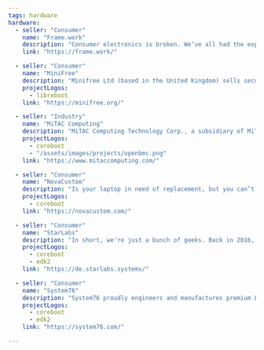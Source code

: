 ```yaml
---
tags: hardware
hardware:
  - seller: "Consumer"
    name: "Frame.work"
    description: "Consumer electronics is broken. We’ve all had the experience of a busted screen, button, or connector that can’t be fixed, battery life degrading without a path for replacement, or being unable to add more storage when full. Individually, this is irritating and requires us to make unnecessary and expensive purchases of new products to get around what should be easy problems to solve. Globally though, it’s much worse. We create over fifty million tons of e-waste each year. That’s 6 kg or 13 lb per person on earth per year, made up of our former devices. We need to improve recyclability, but the biggest impact we can make is generating less waste to begin with by making our products last longer."
    link: "https://frame.work/"

  - seller: "Consumer"
    name: "MiniFree"
    description: "Minifree Ltd (based in the United Kingdom) sells secure, high quality computer systems with Free, Libre, Open Source Software (FOSS) pre-installed. Libreboot BIOS/UEFI replacement (based on coreboot) and encrypted Debian GNU+Linux OS pre-installed (KDE Plasma desktop environment), with full driver support, or other Linux distro / FreeBSD / NetBSD at your request. These machines are intended for security-conscious people who also believe in the ideals of the free software movement, and want something easy to use. Perfect for privacy software like Tor Browser or Tails; you can also run Qubes OS on these machines."
    projectLogos:
      - libreboot
    link: "https://minifree.org/"

  - seller: "Industry"
    name: "MiTAC Computing"
    description: "MiTAC Computing Technology Corp., a subsidiary of MiTAC Holdings, delivers comprehensive, energy-efficient server solutions backed by industry expertise dating back to the 1990s. Specializing in AI, high-performance computing (HPC), and cloud servers, MiTAC Computing applies rigorous methods to ensure uncompromising quality—not just at the barebone level, but more importantly, at the system and rack levels, where true performance and integration matter most. This commitment to quality at every level sets MiTAC Computing apart from others in the industry."
    projectLogos:
      - coreboot
      - "/assets/images/projects/openbmc.png"
    link: "https://www.mitaccomputing.com/"

  - seller: "Consumer"
    name: "NovaCustom"
    description: "Is your laptop in need of replacement, but you can’t find the right laptop? Do the standard laptops not meet your needs or do you prefer to configure your laptop yourself? In each of these cases, building your own laptop is the solution. By configuring your own laptop, you can decide how big the screen will be, what software will be installed and how much memory it will have."
    projectLogos:
      - coreboot
    link: "https://novacustom.com/"

  - seller: "Consumer"
    name: "StarLabs"
    description: "In short, we're just a bunch of geeks. Back in 2016, Star Labs was formed in a pub. We all depended on using Linux, all with different laptops and all with different complaints about them. It always perplexed us that a laptop had never been made specifically for Linux. Whilst many had been 'converted' to run Linux - they seldom offered the experience that macOS and Windows users had. So, after a few pints, we decided to make one."
    projectLogos:
      - coreboot
      - edk2
    link: "https://de.starlabs.systems/"

  - seller: "Consumer"
    name: "System76"
    description: "System76 proudly engineers and manufactures premium Linux computers and keyboards at our factory in Denver, Colorado. Our user-driven products, alongside Pop!_OS, give creators, makers, and builders the means to bring forth the future."
    projectLogos:
      - coreboot
      - edk2
    link: "https://system76.com/"

---
```

